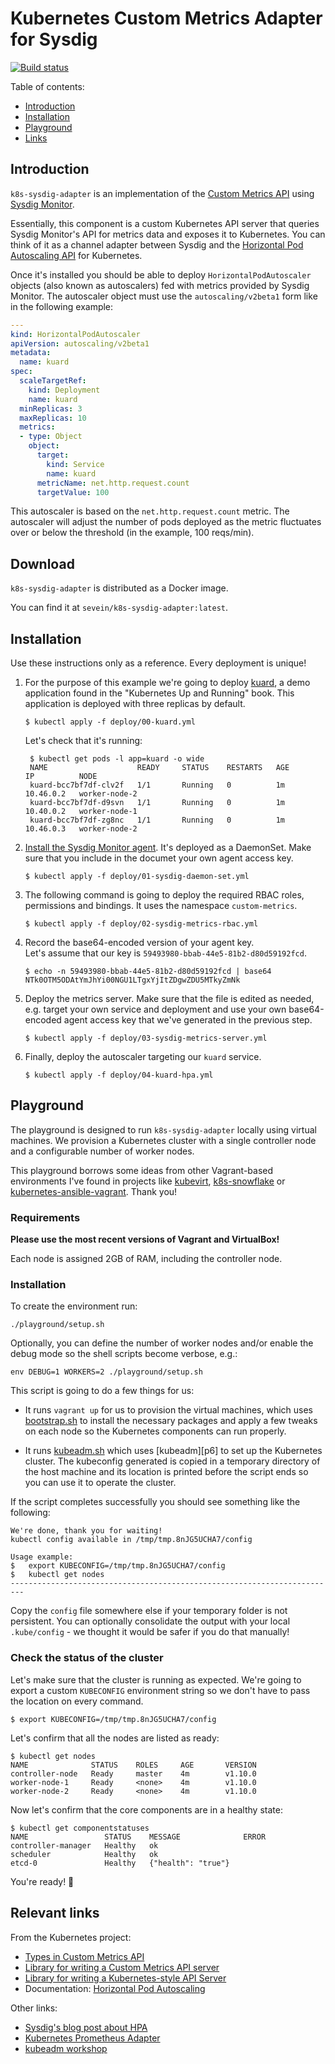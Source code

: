 # Kubernetes Custom Metrics Adapter for Sysdig

[![Build status][1]][2]

Table of contents:

- [Introduction](#introduction)
- [Installation](#installation)
- [Playground](#playground)
- [Links](#links)

## Introduction

`k8s-sysdig-adapter` is an implementation of the
[Custom Metrics API][custom-metrics-api-types] using
[Sysdig Monitor][sysdig-monitor].

Essentially, this component is a custom Kubernetes API server that queries
Sysdig Monitor's API for metrics data and exposes it to Kubernetes. You can
think of it as a channel adapter between Sysdig and the
[Horizontal Pod Autoscaling API][hpa] for Kubernetes.

Once it's installed you should be able to deploy `HorizontalPodAutoscaler`
objects (also known as autoscalers) fed with metrics provided by Sysdig Monitor.
The autoscaler object must use the `autoscaling/v2beta1` form like in the
following example:

```yaml
---
kind: HorizontalPodAutoscaler
apiVersion: autoscaling/v2beta1
metadata:
  name: kuard
spec:
  scaleTargetRef:
    kind: Deployment
    name: kuard
  minReplicas: 3
  maxReplicas: 10
  metrics:
  - type: Object
    object:
      target:
        kind: Service
        name: kuard
      metricName: net.http.request.count
      targetValue: 100
```

This autoscaler is based on the `net.http.request.count` metric. The autoscaler
will adjust the number of pods deployed as the metric fluctuates over or below
the threshold (in the example, 100 reqs/min).

## Download

`k8s-sysdig-adapter` is distributed as a Docker image.

You can find it at `sevein/k8s-sysdig-adapter:latest`.

## Installation

Use these instructions only as a reference. Every deployment is unique!

1. For the purpose of this example we're going to deploy [kuard][kuard], a demo
   application found in the "Kubernetes Up and Running" book. This application
   is deployed with three replicas by default.

   ```
   $ kubectl apply -f deploy/00-kuard.yml
   ```

   Let's check that it's running:

   ```
    $ kubectl get pods -l app=kuard -o wide
    NAME                    READY     STATUS    RESTARTS   AGE       IP          NODE
    kuard-bcc7bf7df-clv2f   1/1       Running   0          1m        10.46.0.2   worker-node-2
    kuard-bcc7bf7df-d9svn   1/1       Running   0          1m        10.40.0.2   worker-node-1
    kuard-bcc7bf7df-zg8nc   1/1       Running   0          1m        10.46.0.3   worker-node-2
    ```

2. [Install the Sysdig Monitor agent][sysdig-monitor-inst-docs]. It's deployed
   as a DaemonSet. Make sure that you include in the documet your own agent
   access key.

   ```
   $ kubectl apply -f deploy/01-sysdig-daemon-set.yml
   ```

3. The following command is going to deploy the required RBAC roles,
   permissions and bindings. It uses the namespace `custom-metrics`.

   ```
   $ kubectl apply -f deploy/02-sysdig-metrics-rbac.yml
   ```

4. Record the base64-encoded version of your agent key.<br />
   Let's assume that our key is `59493980-bbab-44e5-81b2-d80d59192fcd`.

   ```
   $ echo -n 59493980-bbab-44e5-81b2-d80d59192fcd | base64
   NTk0OTM5ODAtYmJhYi00NGU1LTgxYjItZDgwZDU5MTkyZmNk
   ```

5. Deploy the metrics server. Make sure that the file is edited as needed, e.g.
   target your own service and deployment and use your own base64-encoded agent
   access key that we've generated in the previous step.

   ```
   $ kubectl apply -f deploy/03-sysdig-metrics-server.yml
   ```

6. Finally, deploy the autoscaler targeting our `kuard` service.

   ```
   $ kubectl apply -f deploy/04-kuard-hpa.yml
   ```

## Playground

The playground is designed to run `k8s-sysdig-adapter` locally using virtual
machines. We provision a Kubernetes cluster with a single controller node and a
configurable number of worker nodes.

This playground borrows some ideas from other Vagrant-based environments I've
found in projects like [kubevirt][p1], [k8s-snowflake][p2] or
[kubernetes-ansible-vagrant][p3]. Thank you!

### Requirements

**Please use the most recent versions of Vagrant and VirtualBox!**

Each node is assigned 2GB of RAM, including the controller node.

### Installation

To create the environment run:

    ./playground/setup.sh

Optionally, you can define the number of worker nodes and/or enable the debug
mode so the shell scripts become verbose, e.g.:

    env DEBUG=1 WORKERS=2 ./playground/setup.sh

This script is going to do a few things for us:

- It runs `vagrant up` for us to provision the virtual machines, which uses
[bootstrap.sh][p4] to install the necessary packages and apply a few tweaks on
each node so the Kubernetes components can run properly.

- It runs [kubeadm.sh][p5] which uses [kubeadm][p6] to set up the Kubernetes
cluster. The kubeconfig generated is copied in a temporary directory of the host
machine and its location is printed before the script ends so you can use it to
operate the cluster.

If the script completes successfully you should see something like the
following:

```
We're done, thank you for waiting!
kubectl config available in /tmp/tmp.8nJG5UCHA7/config

Usage example:
$   export KUBECONFIG=/tmp/tmp.8nJG5UCHA7/config
$   kubectl get nodes
-------------------------------------------------------------------------
```

Copy the `config` file somewhere else if your temporary folder is not
persistent. You can optionally consolidate the output with your local
`.kube/config` - we thought it would be safer if you do that manually!

### Check the status of the cluster

Let's make sure that the cluster is running as expected. We're going to export
a custom `KUBECONFIG` environment string so we don't have to pass the location
on every command.

    $ export KUBECONFIG=/tmp/tmp.8nJG5UCHA7/config

Let's confirm that all the nodes are listed as ready:

    $ kubectl get nodes
    NAME              STATUS    ROLES     AGE       VERSION
    controller-node   Ready     master    4m        v1.10.0
    worker-node-1     Ready     <none>    4m        v1.10.0
    worker-node-2     Ready     <none>    4m        v1.10.0

Now let's confirm that the core components are in a healthy state:

    $ kubectl get componentstatuses
    NAME                 STATUS    MESSAGE              ERROR
    controller-manager   Healthy   ok
    scheduler            Healthy   ok
    etcd-0               Healthy   {"health": "true"}

You're ready! :tada:

## Relevant links

From the Kubernetes project:

- [Types in Custom Metrics API][l1]
- [Library for writing a Custom Metrics API server][l2]
- [Library for writing a Kubernetes-style API Server][l3]
- Documentation: [Horizontal Pod Autoscaling][l4]

Other links:

- [Sysdig's blog post about HPA][l5]
- [Kubernetes Prometheus Adapter][l6]
- [kubeadm workshop][l7]

[1]: https://travis-ci.org/sevein/k8s-sysdig-adapter.svg?branch=master
[2]: https://travis-ci.org/sevein/k8s-sysdig-adapter
[kuard]: https://github.com/kubernetes-up-and-running/kuard
[custom-metrics-api-types]: https://github.com/kubernetes/metrics/tree/master/pkg/apis/custom_metrics
[hpa]: https://kubernetes.io/docs/reference/generated/kubernetes-api/v1.10/#horizontalpodautoscaler-autoscaling-v2beta1-
[sysdig-monitor]: https://sysdig.com/product/monitor/
[sysdig-monitor-inst-docs]: https://support.sysdig.com/hc/en-us/articles/206770633-Sysdig-Install-Kubernetes-
[p1]: https://github.com/kubevirt/kubevirt
[p2]: https://github.com/jessfraz/k8s-snowflake
[p3]: https://github.com/errordeveloper/kubernetes-ansible-vagrant
[p4]: ./bootstrap.sh
[p5]: ./kubeadm.sh
[l1]: https://github.com/kubernetes/metrics/tree/master/pkg/apis/custom_metrics
[l2]: https://github.com/kubernetes-incubator/custom-metrics-apiserver
[l3]: https://github.com/kubernetes/apiserver
[l4]: https://github.com/kubernetes/community/blob/master/contributors/design-proposals/autoscaling/horizontal-pod-autoscaler.md
[l5]: https://sysdig.com/blog/kubernetes-scaler/
[l6]: https://github.com/directXMan12/k8s-prometheus-adapter/
[l7]: https://github.com/luxas/kubeadm-workshop
